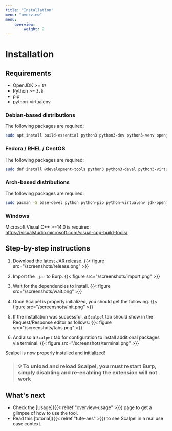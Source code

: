```yaml
---
title: "Installation"
menu: "overview"
menu:
    overview:
        weight: 2
---
```


# Installation

## Requirements

-   OpenJDK >= `17`
-   Python >= `3.8`
-   pip
-   python-virtualenv

### Debian-based distributions

The following packages are required:

```sh
sudo apt install build-essential python3 python3-dev python3-venv openjdk-17-jdk
```

### Fedora / RHEL / CentOS

The following packages are required:

```sh
sudo dnf install @development-tools python3 python3-devel python3-virtualenv java-17-openjdk-devel
```

### Arch-based distributions

The following packages are required:

```sh
sudo pacman -S base-devel python python-pip python-virtualenv jdk-openjdk
```

### Windows

Microsoft Visual C++ >=14.0 is required:
https://visualstudio.microsoft.com/visual-cpp-build-tools/

## Step-by-step instructions

1.  Download the latest [JAR release](https://github.com/ambionics/scalpel/releases).
    {{< figure src="/screenshots/release.png" >}}

2.  Import the `.jar` to Burp.
    {{< figure src="/screenshots/import.png" >}}

3.  Wait for the dependencies to install.
    {{< figure src="/screenshots/wait.png" >}}

4.  Once Scalpel is properly initialized, you should get the following.
    {{< figure src="/screenshots/init.png" >}}

5.  If the installation was successful, a `Scalpel` tab should show in the Request/Response editor as follows:
    {{< figure src="/screenshots/tabs.png" >}}

6.  And also a `Scalpel` tab for configuration to install additional packages via terminal.
    {{< figure src="/screenshots/terminal.png" >}}

Scalpel is now properly installed and initialized!

> ### 💡 To unload and reload Scalpel, you must restart Burp, simply disabling and re-enabling the extension will **not** work

## What's next

-   Check the [Usage]({{< relref "overview-usage" >}}) page to get a glimpse of how to use the tool.
-   Read this [tutorial]({{< relref "tute-aes" >}}) to see Scalpel in a real use case context.
